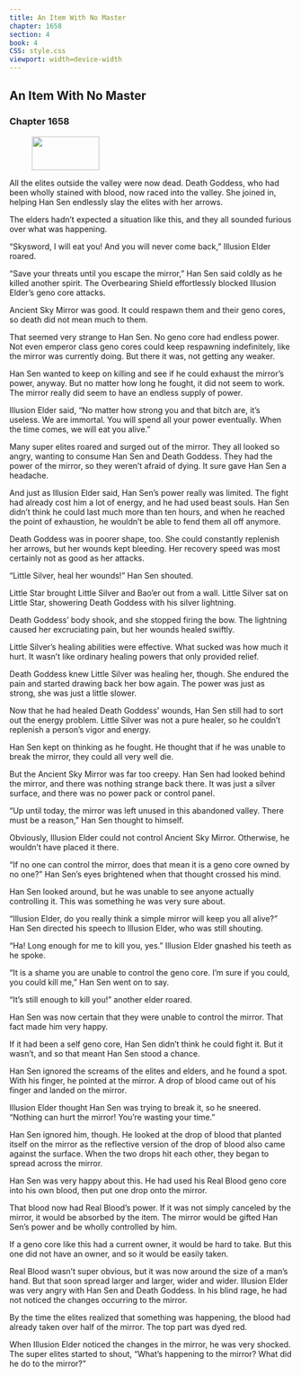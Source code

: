 ```yaml
---
title: An Item With No Master
chapter: 1658
section: 4
book: 4
CSS: style.css
viewport: width=device-width
---
```


## An Item With No Master

### Chapter 1658

<figure>
	<img src="../Images/gem.gif" alt="" id="gem" width="120" height="60" />
</figure>

All the elites outside the valley were now dead. Death Goddess, who had been wholly stained with blood, now raced into the valley. She joined in, helping Han Sen endlessly slay the elites with her arrows.

The elders hadn’t expected a situation like this, and they all sounded furious over what was happening.

“Skysword, I will eat you! And you will never come back,” Illusion Elder roared.

“Save your threats until you escape the mirror,” Han Sen said coldly as he killed another spirit. The Overbearing Shield effortlessly blocked Illusion Elder’s geno core attacks.

Ancient Sky Mirror was good. It could respawn them and their geno cores, so death did not mean much to them.

That seemed very strange to Han Sen. No geno core had endless power. Not even emperor class geno cores could keep respawning indefinitely, like the mirror was currently doing. But there it was, not getting any weaker.

Han Sen wanted to keep on killing and see if he could exhaust the mirror’s power, anyway. But no matter how long he fought, it did not seem to work. The mirror really did seem to have an endless supply of power.

Illusion Elder said, “No matter how strong you and that bitch are, it’s useless. We are immortal. You will spend all your power eventually. When the time comes, we will eat you alive.”

Many super elites roared and surged out of the mirror. They all looked so angry, wanting to consume Han Sen and Death Goddess. They had the power of the mirror, so they weren’t afraid of dying. It sure gave Han Sen a headache.

And just as Illusion Elder said, Han Sen’s power really was limited. The fight had already cost him a lot of energy, and he had used beast souls. Han Sen didn’t think he could last much more than ten hours, and when he reached the point of exhaustion, he wouldn’t be able to fend them all off anymore.

Death Goddess was in poorer shape, too. She could constantly replenish her arrows, but her wounds kept bleeding. Her recovery speed was most certainly not as good as her attacks.

“Little Silver, heal her wounds!” Han Sen shouted.

Little Star brought Little Silver and Bao’er out from a wall. Little Silver sat on Little Star, showering Death Goddess with his silver lightning.

Death Goddess’ body shook, and she stopped firing the bow. The lightning caused her excruciating pain, but her wounds healed swiftly.

Little Silver’s healing abilities were effective. What sucked was how much it hurt. It wasn’t like ordinary healing powers that only provided relief.

Death Goddess knew Little Silver was healing her, though. She endured the pain and started drawing back her bow again. The power was just as strong, she was just a little slower.

Now that he had healed Death Goddess’ wounds, Han Sen still had to sort out the energy problem. Little Silver was not a pure healer, so he couldn’t replenish a person’s vigor and energy.

Han Sen kept on thinking as he fought. He thought that if he was unable to break the mirror, they could all very well die.

But the Ancient Sky Mirror was far too creepy. Han Sen had looked behind the mirror, and there was nothing strange back there. It was just a silver surface, and there was no power pack or control panel.

“Up until today, the mirror was left unused in this abandoned valley. There must be a reason,” Han Sen thought to himself.

Obviously, Illusion Elder could not control Ancient Sky Mirror. Otherwise, he wouldn’t have placed it there.

“If no one can control the mirror, does that mean it is a geno core owned by no one?” Han Sen’s eyes brightened when that thought crossed his mind.

Han Sen looked around, but he was unable to see anyone actually controlling it. This was something he was very sure about.

“Illusion Elder, do you really think a simple mirror will keep you all alive?” Han Sen directed his speech to Illusion Elder, who was still shouting.

“Ha! Long enough for me to kill you, yes.” Illusion Elder gnashed his teeth as he spoke.

“It is a shame you are unable to control the geno core. I’m sure if you could, you could kill me,” Han Sen went on to say.

“It’s still enough to kill you!” another elder roared.

Han Sen was now certain that they were unable to control the mirror. That fact made him very happy.

If it had been a self geno core, Han Sen didn’t think he could fight it. But it wasn’t, and so that meant Han Sen stood a chance.

Han Sen ignored the screams of the elites and elders, and he found a spot. With his finger, he pointed at the mirror. A drop of blood came out of his finger and landed on the mirror.

Illusion Elder thought Han Sen was trying to break it, so he sneered. “Nothing can hurt the mirror! You’re wasting your time.”

Han Sen ignored him, though. He looked at the drop of blood that planted itself on the mirror as the reflective version of the drop of blood also came against the surface. When the two drops hit each other, they began to spread across the mirror.

Han Sen was very happy about this. He had used his Real Blood geno core into his own blood, then put one drop onto the mirror.

That blood now had Real Blood’s power. If it was not simply canceled by the mirror, it would be absorbed by the item. The mirror would be gifted Han Sen’s power and be wholly controlled by him.

If a geno core like this had a current owner, it would be hard to take. But this one did not have an owner, and so it would be easily taken.

Real Blood wasn’t super obvious, but it was now around the size of a man’s hand. But that soon spread larger and larger, wider and wider. Illusion Elder was very angry with Han Sen and Death Goddess. In his blind rage, he had not noticed the changes occurring to the mirror.

By the time the elites realized that something was happening, the blood had already taken over half of the mirror. The top part was dyed red.

When Illusion Elder noticed the changes in the mirror, he was very shocked. The super elites started to shout, “What’s happening to the mirror? What did he do to the mirror?”